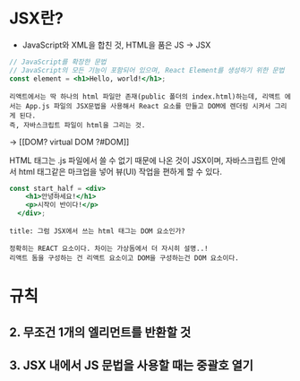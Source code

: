 # JSX란?

- JavaScript와 XML을 합친 것, HTML을 품은 JS -> JSX

```jsx
// JavaScript를 확장한 문법
// JavaScript의 모든 기능이 포함되어 있으며, React Element를 생성하기 위한 문법
const element = <h1>Hello, world!</h1>;
```

```ad-note
리액트에서는 딱 하나의 html 파일만 존재(public 폴더의 index.html)하는데, 리액트 에서는 App.js 파일의 JSX문법을 사용해서 React 요소를 만들고 DOM에 렌더링 시켜서 그리게 된다. 
즉, 자바스크립트 파일이 html을 그리는 것.
```

→ [[DOM? virtual DOM ?#DOM]]  

HTML 태그는 .js 파일에서 쓸 수 없기 때문에 나온 것이 JSX이며, 자바스크립트 안에서 html 태그같은 마크업을 넣어 뷰(UI) 작업을 편하게 할 수 있다. 

```jsx
const start_half = <div>
    <h1>안녕하세요!</h1>
    <p>시작이 반이다!</p>
  </div>;
```

```ad-warning
title: 그럼 JSX에서 쓰는 html 태그는 DOM 요소인가?

정확히는 REACT 요소이다. 차이는 가상돔에서 더 자시히 설명..!
리액트 돔을 구성하는 건 리액트 요소이고 DOM을 구성하는건 DOM 요소이다. 
```

# 규칙



## 2. 무조건 1개의 엘리먼트를 반환할 것

## 3. JSX 내에서 JS 문법을 사용할 때는 중괄호 열기